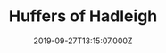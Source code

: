 ---
date: 2019-09-27T13:15:07.000Z
title: Huffers of Hadleigh
latitude: 52.044768970680046
longitude: 0.9528065517153052
category: checkin
---